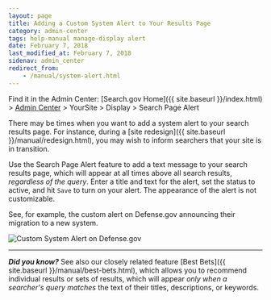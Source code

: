 ```yaml
---
layout: page
title: Adding a Custom System Alert to Your Results Page
category: admin-center
tags: help-manual manage-display alert
date: February 7, 2018
last_modified_at: February 7, 2018
sidenav: admin_center
redirect_from:
    - /manual/system-alert.html
---
```


 Find it in the Admin Center: [Search.gov Home]({{ site.baseurl }}/index.html) > [Admin Center](https://search.usa.gov/sites/) > YourSite > Display > Search Page Alert

There may be times when you want to add a system alert to your search results page. For instance, during a [site redesign]({{ site.baseurl }}/manual/redesign.html), you may wish to inform searchers that your site is in transition. 

Use the Search Page Alert feature to add a text message to your search results page, which will appear at all times above all search results, *regardless of the query*. Enter a title and text for the alert, set the status to active, and hit `Save` to turn on your alert. The appearance of the alert is not customizable.

See, for example, the custom alert on Defense.gov announcing their migration to a new system.

![Custom System Alert on Defense.gov](https://d3qcdigd1fhos0.cloudfront.net/blog/img/system-alert.png "Custom System Alert on Defense.gov")

---

***Did you know?*** See also our closely related feature [Best Bets]({{ site.baseurl }}/manual/best-bets.html), which allows you to recommend individual results or sets of results, which will appear *only when a searcher's query matches* the text of their titles, descriptions, or keywords.
